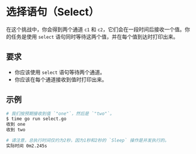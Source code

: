 # 选择语句（Select）

在这个挑战中，你会得到两个通道 `c1` 和 `c2`，它们会在一段时间后接收一个值。你的任务是使用 `select` 语句同时等待这两个值，并在每个值到达时打印出来。

## 要求

- 你应该使用 `select` 语句等待两个通道。
- 你应该在每个通道接收到值时打印出来。

## 示例

```sh
# 我们按预期接收到值 `"one"`，然后是 `"two"`。
$ time go run select.go
收到 one
收到 two

# 请注意，总执行时间仅约为2秒，因为1秒和2秒的 `Sleep` 操作是并发执行的。
实际时间 0m2.245s
```
